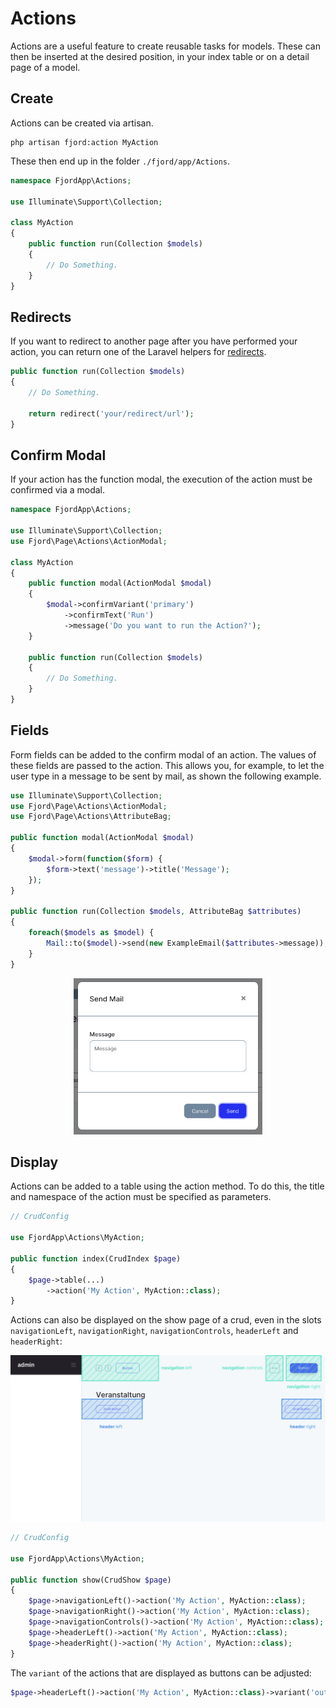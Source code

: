 # Actions

Actions are a useful feature to create reusable tasks for models. These can then be inserted at the desired position, in your index table or on a detail page of a model.

## Create

Actions can be created via artisan.

```shell
php artisan fjord:action MyAction
```

These then end up in the folder `./fjord/app/Actions`.

```php
namespace FjordApp\Actions;

use Illuminate\Support\Collection;

class MyAction
{
    public function run(Collection $models)
    {
        // Do Something.
    }
}
```

## Redirects

If you want to redirect to another page after you have performed your action, you can return one of the Laravel helpers for [redirects](https://laravel.com/docs/7.x/redirects).

```php
public function run(Collection $models)
{
    // Do Something.

    return redirect('your/redirect/url');
}
```

## Confirm Modal

If your action has the function modal, the execution of the action must be confirmed via a modal.

```php
namespace FjordApp\Actions;

use Illuminate\Support\Collection;
use Fjord\Page\Actions\ActionModal;

class MyAction
{
    public function modal(ActionModal $modal)
    {
        $modal->confirmVariant('primary')
            ->confirmText('Run')
            ->message('Do you want to run the Action?');
    }

    public function run(Collection $models)
    {
        // Do Something.
    }
}
```

## Fields

Form fields can be added to the confirm modal of an action. The values of these fields are passed to the action. This allows you, for example, to let the user type in a message to be sent by mail, as shown the following example.

```php
use Illuminate\Support\Collection;
use Fjord\Page\Actions\ActionModal;
use Fjord\Page\Actions\AttributeBag;

public function modal(ActionModal $modal)
{
    $modal->form(function($form) {
        $form->text('message')->title('Message');
    });
}

public function run(Collection $models, AttributeBag $attributes)
{
    foreach($models as $model) {
        Mail::to($model)->send(new ExampleEmail($attributes->message));
    }
}
```

<center>
  <img src="./screens/action_modal_fields.png" alt="action fields" height="250"/>
</center>

## Display

Actions can be added to a table using the action method. To do this, the title and namespace of the action must be specified as parameters.

```php
// CrudConfig

use FjordApp\Actions\MyAction;

public function index(CrudIndex $page)
{
    $page->table(...)
        ->action('My Action', MyAction::class);
}
```

Actions can also be displayed on the show page of a crud, even in the slots `navigationLeft`, `navigationRight`, `navigationControls`, `headerLeft` and `headerRight`:

![navigation](./../basics/screens/page_slots.jpg 'navigation')

```php
// CrudConfig

use FjordApp\Actions\MyAction;

public function show(CrudShow $page)
{
    $page->navigationLeft()->action('My Action', MyAction::class);
    $page->navigationRight()->action('My Action', MyAction::class);
    $page->navigationControls()->action('My Action', MyAction::class);
    $page->headerLeft()->action('My Action', MyAction::class);
    $page->headerRight()->action('My Action', MyAction::class);
}
```

The `variant` of the actions that are displayed as buttons can be adjusted:

```php
$page->headerLeft()->action('My Action', MyAction::class)->variant('outline-primary');
```
